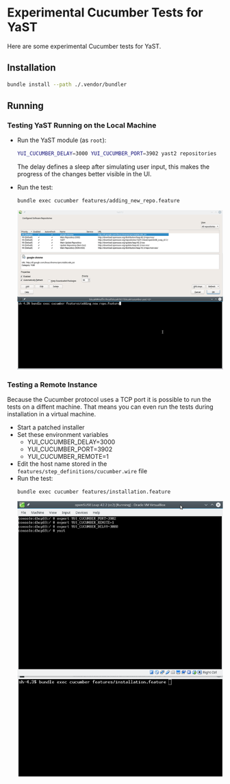 # Experimental Cucumber Tests for YaST

Here are some experimental Cucumber tests for YaST.

## Installation

```sh
bundle install --path ./.vendor/bundler
```

## Running

### Testing YaST Running on the Local Machine

- Run the YaST module (as `root`):
  ```sh
  YUI_CUCUMBER_DELAY=3000 YUI_CUCUMBER_PORT=3902 yast2 repositories
  ```
  The delay defines a sleep after simulating user input, this makes the progress
  of the changes better visible in the UI.

- Run the test:
  ```sh
  bundle exec cucumber features/adding_new_repo.feature
  ```

  [![Add Repository Screencast](images/add_repo.gif)](
    https://raw.githubusercontent.com/lslezak/cucumber-yast/master/images/add_repo.gif)

### Testing a Remote Instance

Because the Cucumber protocol uses a TCP port it is possible to run the tests
on a diffent machine. That means you can even run the tests during installation
in a virtual machine.

- Start a patched installer
- Set these environment variables
  - YUI_CUCUMBER_DELAY=3000
  - YUI_CUCUMBER_PORT=3902
  - YUI_CUCUMBER_REMOTE=1
- Edit the host name stored in the `features/step_definitions/cucumber.wire` file
- Run the test:
  ```sh
  bundle exec cucumber features/installation.feature
  ```
  [![Installation Screencast](images/install_leap_42.2.gif)](
    https://raw.githubusercontent.com/lslezak/cucumber-yast/master/images/install_leap_42.2.gif)